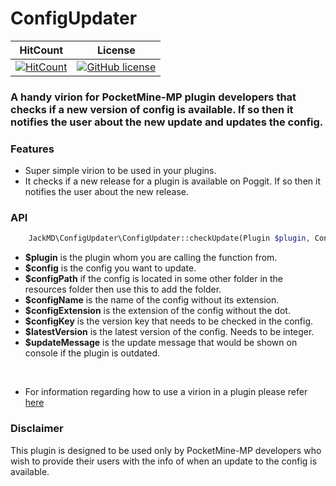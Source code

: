 # ConfigUpdater

| HitCount | License |
|:--:|:--:|
|[![HitCount](http://hits.dwyl.io/JackMD/ConfigUpdater.svg)](http://hits.dwyl.io/JackMD/ConfigUpdater)|[![GitHub license](https://img.shields.io/github/license/JackMD/ConfigUpdater.svg)](https://github.com/JackMD/ConfigUpdater/blob/master/LICENSE)|

### A handy virion for PocketMine-MP plugin developers that checks if a new version of config is available. If so then it notifies the user about the new update and updates the config.

### Features

- Super simple virion to be used in your plugins.
- It checks if a new release for a plugin is available on Poggit. If so then it notifies the user about the new release.

### API

```php
    JackMD\ConfigUpdater\ConfigUpdater::checkUpdate(Plugin $plugin, Config $config, string $configPath, string $configName, string $configExtension, string $configKey, int $latestVersion, string $updateMessage = "");
```

- **$plugin** is the plugin whom you are calling the function from.
- **$config** is the config you want to update.
- **$configPath** if the config is located in some other folder in the resources folder then use this to add the folder.
- **$configName** is the name of the config without its extension.
- **$configExtension** is the extension of the config without the dot.
- **$configKey** is the version key that needs to be checked in the config.
- **$latestVersion** is the latest version of the config. Needs to be integer.
- **$updateMessage** is the update message that would be shown on console if the plugin is outdated.

<br />

- For information regarding how to use a virion in a plugin please refer [here](https://poggit.github.io/support/virion.html)

### Disclaimer

This plugin is designed to be used only by PocketMine-MP developers who wish to provide their users with the info of when an update to the config is available.